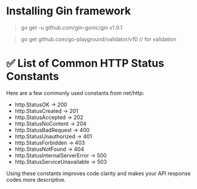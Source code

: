 # Installing Gin framework
> go get -u github.com/gin-gonic/gin v1.9.1

> go get github.com/go-playground/validator/v10 // for validation

# ✅ List of Common HTTP Status Constants
Here are a few commonly used constants from net/http:

- http.StatusOK → 200
- http.StatusCreated → 201
- http.StatusAccepted → 202
- http.StatusNoContent → 204
- http.StatusBadRequest → 400
- http.StatusUnauthorized → 401
- http.StatusForbidden → 403
- http.StatusNotFound → 404
- http.StatusInternalServerError → 500
- http.StatusServiceUnavailable → 503

Using these constants improves code clarity and makes your API response codes more descriptive.